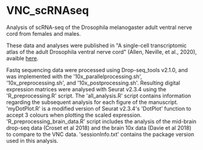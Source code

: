 # VNC_scRNAseq
Analysis of scRNA-seq of the Drosophila melanogaster adult ventral nerve cord from females and males.

These data and analyses were published in "A single-cell transcriptomic atlas of the adult Drosophila ventral nerve cord" (Allen, Neville, et al., 2020), avaible [here](https://elifesciences.org/articles/54074).

Fastq sequencing data were processed using Drop-seq_tools v2.1.0, and was implemented with the '10x_parallelprocessing.sh', '10x_preprocessing.sh', and '10x_postprocessing.sh'. Resulting digital expression matrices were analysed with Seurat v2.3.4 using the 'R_preprocessing.R' script. The 'all_analysis.R' script contains information regarding the subsequent analysis for each figure of the manuscript. 'myDotPlot.R' is a modified version of Seurat v2.3.4's 'DotPlot' function to accept 3 colours when plotting the scaled expression. 'R_preprocessing_brain_data.R' script includes the analysis of the mid-brain drop-seq data (Croset et al 2018) and the brain 10x data (Davie et al 2018) to compare to the VNC data. 'sessionInfo.txt' contains the package version used in this analysis.  
